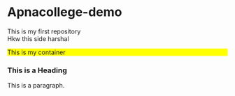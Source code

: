 # Apnacollege-demo
This is my first repository <br>
Hkw this side harshal
<!DOCTYPE html>
<html>
<head>
  <meta charset ="utf-8">
<title>Page Title</title>
  <style>
    div{ 
    background-color:yellow;
   } 
    
  </style>
</head>
<body>
<div>
  This is my container
</div>

<h3>This is a Heading</h1>
<p>This is a paragraph.</p>

</body>
</html>
